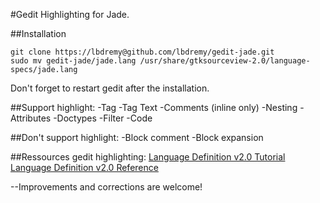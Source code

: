 #Gedit Highlighting for Jade.

##Installation
<pre><code>git clone https://lbdremy@github.com/lbdremy/gedit-jade.git
sudo mv gedit-jade/jade.lang /usr/share/gtksourceview-2.0/language-specs/jade.lang
</code></pre>

Don't forget to restart gedit after the installation.

##Support highlight:
    -Tag
    -Tag Text
    -Comments (inline only)
    -Nesting
    -Attributes
    -Doctypes
    -Filter
    -Code

##Don't support highlight:
    -Block comment
    -Block expansion

##Ressources gedit highlighting:
[Language Definition v2.0 Tutorial](http://developer.gnome.org/gtksourceview/stable/lang-tutorial.html)
[Language Definition v2.0 Reference](http://developer.gnome.org/gtksourceview/stable/lang-reference.html)

--Improvements and corrections are welcome!
